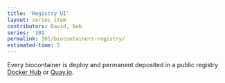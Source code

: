 ```yaml
---
title: 'Registry UI'
layout: series_item
contributors: David, Seb
series: '101'
permalink: 101/biocontainers-registry/
estimated-time: 5
---
```


Every biocontainer is deploy and permanent deposited in a public registry [Docker Hub](http://hub.docker.com) or [Quay.io](quay.io). 
 